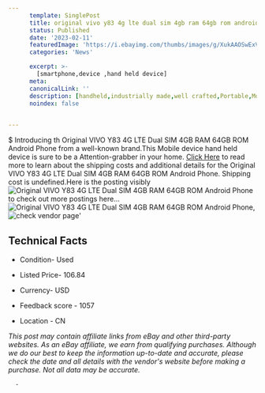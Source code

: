 ```yaml
---
      template: SinglePost
      title: original vivo y83 4g lte dual sim 4gb ram 64gb rom android phone
      status: Published
      date: '2023-02-11'
      featuredImage: 'https://i.ebayimg.com/thumbs/images/g/XukAAOSwExVhtF8S/s-l225.jpg'
      categories: 'News'

      excerpt: >-
        [smartphone,device ,hand held device]
      meta:
      canonicalLink: ''
      description: [handheld,industrially made,well crafted,Portable,Mobile,Compact,Convenient,Lightweight,Maneuverable,Man-portable,Miniature,Carriable,Hand-held,Light,Holdable,Transportable,Mobile device,Pocket-sized,On-the-go,Wireless,Cordless,Compact size,Convenient size, smartphone,device ,hand held device]
      noindex: false
      

---
```

$
      Introducing th Original VIVO Y83 4G LTE Dual SIM 4GB RAM 64GB ROM Android Phone from a well-known brand.This Mobile device hand held device is sure to be a Attention-grabber in your home. [Click Here](https://www.ebay.com/itm/144414745181?hash=item219fca225d%3Ag%3AXukAAOSwExVhtF8S&mkevt=1&mkcid=1&mkrid=711-53200-19255-0&campid=%253CePNCampaignId%253E&customid=%253CreferenceId%253E&toolid=10049) to read more to learn about the shipping costs and additional details for the Original VIVO Y83 4G LTE Dual SIM 4GB RAM 64GB ROM Android Phone. Shipping cost is undefined.Here is the posting visibly ![Original VIVO Y83 4G LTE Dual SIM 4GB RAM 64GB ROM Android Phone](https://i.ebayimg.com/thumbs/images/g/XukAAOSwExVhtF8S/s-l225.jpg) to check out more postings here... ![Original VIVO Y83 4G LTE Dual SIM 4GB RAM 64GB ROM Android Phone](https://i.ebayimg.com/images/g/XukAAOSwExVhtF8S/s-l960.jpg), ![check vendor page](https://origin-galleryplus.ebayimg.com/ws/web/144414745181_2_0_1/225x225.jpg,https://origin-galleryplus.ebayimg.com/ws/web/144414745181_3_0_1/225x225.jpg,https://origin-galleryplus.ebayimg.com/ws/web/144414745181_4_0_1/225x225.jpg)'

      

 ## Technical Facts 



     
      

 - Condition- Used 


      

 - Listed Price- 106.84 


      

 - Currency- USD 


      

 - Feedback score - 1057 


      

 - Location - CN 


      
      

 *_This post may contain affiliate links from eBay and other third-party websites. As an eBay affiliate, we earn from qualifying purchases. Although we do our best to keep the information up-to-date and accurate, please check the date and all details with the vendor's website before making a purchase. Not all data may be accurate._*




      -
